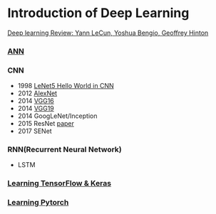 # Introduction of Deep Learning  
[Deep learning Review: Yann LeCun, Yoshua Bengio, Geoffrey Hinton](http://www.cs.toronto.edu/~hinton/absps/NatureDeepReview.pdf)

### [ANN](https://github.com/DonghaoQiao/Machine-Learning/tree/master/Machine%20Learning)  
### CNN  
* 1998 [LeNet5 Hello World in CNN](https://github.com/DonghaoQiao/Machine-Learning/blob/master/Deep%20Learning/Keras_LeNet5.py)  
* 2012 [AlexNet](https://github.com/DonghaoQiao/Machine-Learning/blob/master/Deep%20Learning/Keras_AlexNet.py)  
* 2014 [VGG16](https://github.com/DonghaoQiao/Machine-Learning/blob/master/Deep%20Learning/Keras_VGG16.py)  
* 2014 [VGG19](https://github.com/DonghaoQiao/Machine-Learning/blob/master/Deep%20Learning/Keras_VGG19.py)  
* 2014 GoogLeNet/Inception  
* 2015 ResNet [paper](https://arxiv.org/abs/1611.05431)  
* 2017 SENet  
  
### RNN(Recurrent Neural Network)  
* LSTM  
  
  
### [Learning TensorFlow & Keras](https://www.tensorflow.org/tutorials)  
### [Learning Pytorch](https://pytorch.org/tutorials/beginner/deep_learning_60min_blitz.html)  
